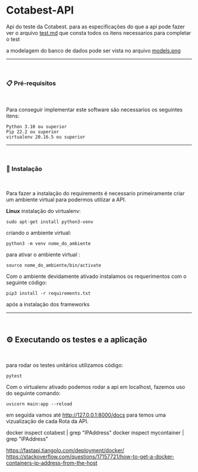 # Cotabest-API

Api do teste da Cotabest.
para as especificações do que a api pode fazer ver o arquivo [test.md](./test.md) que consta todos os itens necessarios para completar o test

a modelagem do banco de dados pode ser vista no arquivo [models.png](./database/models.png)

---

<br>

### 📋 Pré-requisitos

<br>

Para conseguir implementar este software são necessarios os seguintes itens:

```
Python 3.10 ou superior
Pip 22.2 ou superior
virtualenv 20.16.5 ou superior
```
---

<br>

### 🔧 Instalação

<br>

Para fazer a instalação do requirements é necessario primeiramente criar um ambiente virtual para podermos utilizar a API.

**Linux**
instalação do virtualenv:
```
sudo apt-get install python3-venv
```
criando o ambiente virtual:
```
python3 -m venv nome_do_ambiente
```
para ativar o ambiente virtual :
```
source nome_do_ambiente/bin/activate
```
Com o ambiente devidamente ativado instalamos os requerimentos com o seguinte código:
```
pip3 install -r requirements.txt
```
após a instalação dos frameworks 

---

<br>

## ⚙️ Executando os testes e a aplicação

<br>

para rodar os testes unitários utilizamos código:
```
pytest
```


Com o virtualenv ativado podemos rodar a api em localhost, fazemos uso do seguinte comando:

```
uvicorn main:app --reload
```

em seguida vamos até http://127.0.0.1:8000/docs para temos uma vizualização de cada Rota da API.




docker inspect cotabest  | grep "IPAddress"
docker inspect mycontainer  | grep "IPAddress"

https://fastapi.tiangolo.com/deployment/docker/
https://stackoverflow.com/questions/17157721/how-to-get-a-docker-containers-ip-address-from-the-host